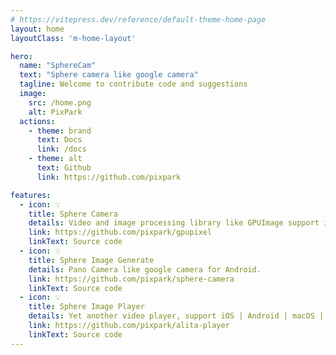 ```yaml
---
# https://vitepress.dev/reference/default-theme-home-page
layout: home
layoutClass: 'm-home-layout'

hero:
  name: "SphereCam"
  text: "Sphere camera like google camera"
  tagline: Welcome to contribute code and suggestions
  image:
    src: /home.png
    alt: PixPark
  actions:
    - theme: brand
      text: Docs
      link: /docs
    - theme: alt
      text: Github
      link: https://github.com/pixpark

features:
  - icon: 💡
    title: Sphere Camera
    details: Video and image processing library like GPUImage support iOS | macOS | Android
    link: https://github.com/pixpark/gpupixel
    linkText: Source code
  - icon: 💡
    title: Sphere Image Generate
    details: Pano Camera like google camera for Android.
    link: https://github.com/pixpark/sphere-camera
    linkText: Source code
  - icon: 💡
    title: Sphere Image Player
    details: Yet another video player, support iOS | Android | macOS | Win
    link: https://github.com/pixpark/alita-player
    linkText: Source code
---
```


<style>
.m-home-layout .image-src:hover {
  transform: translate(-50%, -50%) rotate(666turn);
  transition: transform 59s 1s cubic-bezier(0.3, 0, 0.8, 1);
}

.m-home-layout .details small {
  opacity: 0.8;
}

.m-home-layout .item:last-child .details {
  display: flex;
  justify-content: flex-end;
  align-items: end;
}
</style>